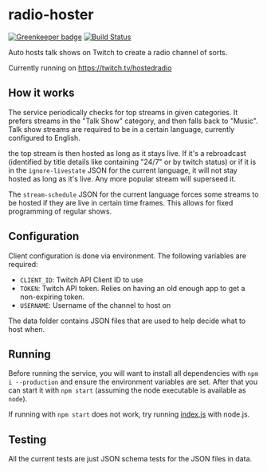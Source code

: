 # radio-hoster

[![Greenkeeper badge](https://badges.greenkeeper.io/freaktechnik/radio-hoster.svg)](https://greenkeeper.io/) [![Build Status](https://travis-ci.org/freaktechnik/radio-hoster.svg?branch=master)](https://travis-ci.org/freaktechnik/radio-hoster)

Auto hosts talk shows on Twitch to create a radio channel of sorts.

Currently running on https://twitch.tv/hostedradio

## How it works
The service periodically checks for top streams in given categories. It prefers
streams in the "Talk Show" category, and then falls back to "Music". Talk show
streams are required to be in a certain language, currently configured to English.

the top stream is then hosted as long as it stays live. If it's a rebroadcast
(identified by title details like containing "24/7" or by twitch status) or if
it is in the `ignore-livestate` JSON for the current language, it will not stay
hosted as long as it's live. Any more popular stream will superseed it.

The `stream-schedule` JSON for the current language forces some streams to be hosted
if they are live in certain time frames. This allows for fixed programming of regular
shows.

## Configuration
Client configuration is done via environment. The following variables are required:
- `CLIENT_ID`: Twitch API Client ID to use
- `TOKEN`: Twitch API token. Relies on having an old enough app to get a non-expiring token.
- `USERNAME`: Username of the channel to host on

The data folder contains JSON files that are used to help decide what to host when.

## Running
Before running the service, you will want to install all dependencies with `npm i --production`
and ensure the environment variables are set. After that you can start it with `npm start`
(assuming the node executable is available as `node`).

If running with `npm start` does not work, try running [index.js](index.js) with node.js.

## Testing
All the current tests are just JSON schema tests for the JSON files in data.
